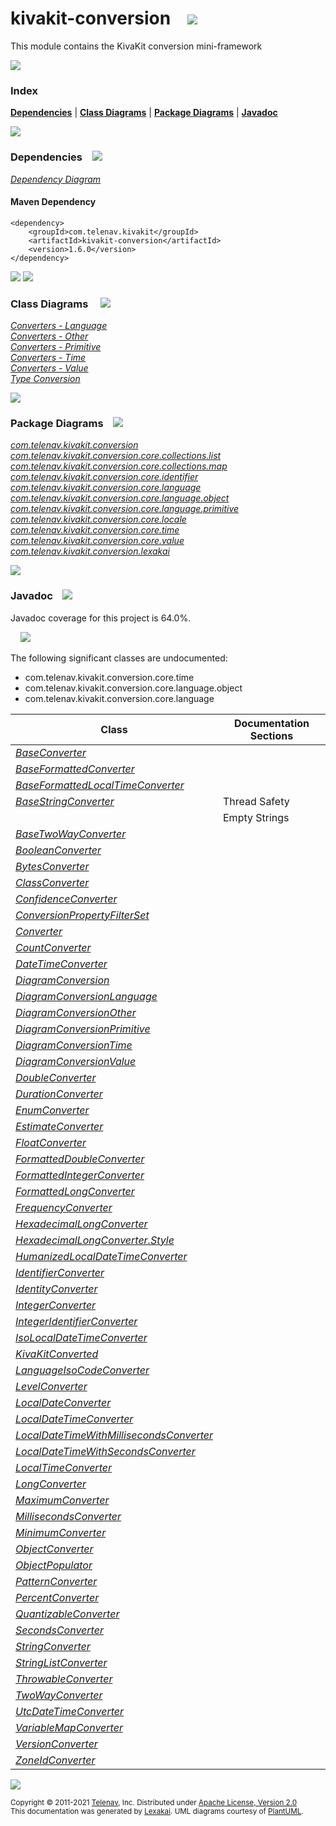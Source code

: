 [//]: # (start-user-text)



[//]: # (end-user-text)

# kivakit-conversion &nbsp;&nbsp; <img src="https://telenav.github.io/telenav-assets/images/icons/puzzle-32.png" srcset="https://telenav.github.io/telenav-assets/images/icons/puzzle-32-2x.png 2x"/>

This module contains the KivaKit conversion mini-framework

<img src="https://telenav.github.io/telenav-assets/images/separators/horizontal-line-512.png" srcset="https://telenav.github.io/telenav-assets/images/separators/horizontal-line-512-2x.png 2x"/>

### Index



[**Dependencies**](#dependencies) | [**Class Diagrams**](#class-diagrams) | [**Package Diagrams**](#package-diagrams) | [**Javadoc**](#javadoc)

<img src="https://telenav.github.io/telenav-assets/images/separators/horizontal-line-512.png" srcset="https://telenav.github.io/telenav-assets/images/separators/horizontal-line-512-2x.png 2x"/>

### Dependencies <a name="dependencies"></a> &nbsp;&nbsp; <img src="https://telenav.github.io/telenav-assets/images/icons/dependencies-32.png" srcset="https://telenav.github.io/telenav-assets/images/icons/dependencies-32-2x.png 2x"/>

[*Dependency Diagram*](https://www.kivakit.org/1.6.0/lexakai/kivakit/kivakit-conversion/documentation/diagrams/dependencies.svg)

#### Maven Dependency

    <dependency>
        <groupId>com.telenav.kivakit</groupId>
        <artifactId>kivakit-conversion</artifactId>
        <version>1.6.0</version>
    </dependency>

<img src="https://telenav.github.io/telenav-assets/images/separators/horizontal-line-128.png" srcset="https://telenav.github.io/telenav-assets/images/separators/horizontal-line-128-2x.png 2x"/>

[//]: # (start-user-text)



[//]: # (end-user-text)

<img src="https://telenav.github.io/telenav-assets/images/separators/horizontal-line-128.png" srcset="https://telenav.github.io/telenav-assets/images/separators/horizontal-line-128-2x.png 2x"/>

### Class Diagrams <a name="class-diagrams"></a> &nbsp; &nbsp; <img src="https://telenav.github.io/telenav-assets/images/icons/diagram-40.png" srcset="https://telenav.github.io/telenav-assets/images/icons/diagram-40-2x.png 2x"/>

[*Converters - Language*](https://www.kivakit.org/1.6.0/lexakai/kivakit/kivakit-conversion/documentation/diagrams/diagram-conversion-language.svg)  
[*Converters - Other*](https://www.kivakit.org/1.6.0/lexakai/kivakit/kivakit-conversion/documentation/diagrams/diagram-conversion-other.svg)  
[*Converters - Primitive*](https://www.kivakit.org/1.6.0/lexakai/kivakit/kivakit-conversion/documentation/diagrams/diagram-conversion-primitive.svg)  
[*Converters - Time*](https://www.kivakit.org/1.6.0/lexakai/kivakit/kivakit-conversion/documentation/diagrams/diagram-conversion-time.svg)  
[*Converters - Value*](https://www.kivakit.org/1.6.0/lexakai/kivakit/kivakit-conversion/documentation/diagrams/diagram-conversion-value.svg)  
[*Type Conversion*](https://www.kivakit.org/1.6.0/lexakai/kivakit/kivakit-conversion/documentation/diagrams/diagram-conversion.svg)

<img src="https://telenav.github.io/telenav-assets/images/separators/horizontal-line-128.png" srcset="https://telenav.github.io/telenav-assets/images/separators/horizontal-line-128-2x.png 2x"/>

### Package Diagrams <a name="package-diagrams"></a> &nbsp;&nbsp; <img src="https://telenav.github.io/telenav-assets/images/icons/box-24.png" srcset="https://telenav.github.io/telenav-assets/images/icons/box-24-2x.png 2x"/>

[*com.telenav.kivakit.conversion*](https://www.kivakit.org/1.6.0/lexakai/kivakit/kivakit-conversion/documentation/diagrams/com.telenav.kivakit.conversion.svg)  
[*com.telenav.kivakit.conversion.core.collections.list*](https://www.kivakit.org/1.6.0/lexakai/kivakit/kivakit-conversion/documentation/diagrams/com.telenav.kivakit.conversion.core.collections.list.svg)  
[*com.telenav.kivakit.conversion.core.collections.map*](https://www.kivakit.org/1.6.0/lexakai/kivakit/kivakit-conversion/documentation/diagrams/com.telenav.kivakit.conversion.core.collections.map.svg)  
[*com.telenav.kivakit.conversion.core.identifier*](https://www.kivakit.org/1.6.0/lexakai/kivakit/kivakit-conversion/documentation/diagrams/com.telenav.kivakit.conversion.core.identifier.svg)  
[*com.telenav.kivakit.conversion.core.language*](https://www.kivakit.org/1.6.0/lexakai/kivakit/kivakit-conversion/documentation/diagrams/com.telenav.kivakit.conversion.core.language.svg)  
[*com.telenav.kivakit.conversion.core.language.object*](https://www.kivakit.org/1.6.0/lexakai/kivakit/kivakit-conversion/documentation/diagrams/com.telenav.kivakit.conversion.core.language.object.svg)  
[*com.telenav.kivakit.conversion.core.language.primitive*](https://www.kivakit.org/1.6.0/lexakai/kivakit/kivakit-conversion/documentation/diagrams/com.telenav.kivakit.conversion.core.language.primitive.svg)  
[*com.telenav.kivakit.conversion.core.locale*](https://www.kivakit.org/1.6.0/lexakai/kivakit/kivakit-conversion/documentation/diagrams/com.telenav.kivakit.conversion.core.locale.svg)  
[*com.telenav.kivakit.conversion.core.time*](https://www.kivakit.org/1.6.0/lexakai/kivakit/kivakit-conversion/documentation/diagrams/com.telenav.kivakit.conversion.core.time.svg)  
[*com.telenav.kivakit.conversion.core.value*](https://www.kivakit.org/1.6.0/lexakai/kivakit/kivakit-conversion/documentation/diagrams/com.telenav.kivakit.conversion.core.value.svg)  
[*com.telenav.kivakit.conversion.lexakai*](https://www.kivakit.org/1.6.0/lexakai/kivakit/kivakit-conversion/documentation/diagrams/com.telenav.kivakit.conversion.lexakai.svg)

<img src="https://telenav.github.io/telenav-assets/images/separators/horizontal-line-128.png" srcset="https://telenav.github.io/telenav-assets/images/separators/horizontal-line-128-2x.png 2x"/>

### Javadoc <a name="javadoc"></a> &nbsp;&nbsp; <img src="https://telenav.github.io/telenav-assets/images/icons/books-24.png" srcset="https://telenav.github.io/telenav-assets/images/icons/books-24-2x.png 2x"/>

Javadoc coverage for this project is 64.0%.  
  
&nbsp; &nbsp; <img src="https://telenav.github.io/telenav-assets/images/meter/meter-60-96.png" srcset="https://telenav.github.io/telenav-assets/images/meter/meter-60-96-2x.png 2x"/>


The following significant classes are undocumented:  

- com.telenav.kivakit.conversion.core.time  
- com.telenav.kivakit.conversion.core.language.object  
- com.telenav.kivakit.conversion.core.language

| Class | Documentation Sections |
|---|---|
| [*BaseConverter*](https://www.kivakit.org/1.6.0/javadoc/kivakit/kivakit.conversion/////////////////////////////////////////////.html) |  |  
| [*BaseFormattedConverter*](https://www.kivakit.org/1.6.0/javadoc/kivakit/kivakit.conversion////////////////////////////////////////////////////////////////.html) |  |  
| [*BaseFormattedLocalTimeConverter*](https://www.kivakit.org/1.6.0/javadoc/kivakit/kivakit.conversion/////////////////////////////////////////////////////////////////////////.html) |  |  
| [*BaseStringConverter*](https://www.kivakit.org/1.6.0/javadoc/kivakit/kivakit.conversion///////////////////////////////////////////////////.html) | Thread Safety |  
| | Empty Strings |  
| [*BaseTwoWayConverter*](https://www.kivakit.org/1.6.0/javadoc/kivakit/kivakit.conversion///////////////////////////////////////////////////.html) |  |  
| [*BooleanConverter*](https://www.kivakit.org/1.6.0/javadoc/kivakit/kivakit.conversion////////////////////////////////////////////////////////////////////////.html) |  |  
| [*BytesConverter*](https://www.kivakit.org/1.6.0/javadoc/kivakit/kivakit.conversion/////////////////////////////////////////////////////////.html) |  |  
| [*ClassConverter*](https://www.kivakit.org/1.6.0/javadoc/kivakit/kivakit.conversion////////////////////////////////////////////////////////////.html) |  |  
| [*ConfidenceConverter*](https://www.kivakit.org/1.6.0/javadoc/kivakit/kivakit.conversion//////////////////////////////////////////////////////////////.html) |  |  
| [*ConversionPropertyFilterSet*](https://www.kivakit.org/1.6.0/javadoc/kivakit/kivakit.conversion////////////////////////////////////////////////////////////////////////////////.html) |  |  
| [*Converter*](https://www.kivakit.org/1.6.0/javadoc/kivakit/kivakit.conversion/////////////////////////////////////////.html) |  |  
| [*CountConverter*](https://www.kivakit.org/1.6.0/javadoc/kivakit/kivakit.conversion/////////////////////////////////////////////////////////.html) |  |  
| [*DateTimeConverter*](https://www.kivakit.org/1.6.0/javadoc/kivakit/kivakit.conversion///////////////////////////////////////////////////////////.html) |  |  
| [*DiagramConversion*](https://www.kivakit.org/1.6.0/javadoc/kivakit/kivakit.conversion/////////////////////////////////////////////////////////.html) |  |  
| [*DiagramConversionLanguage*](https://www.kivakit.org/1.6.0/javadoc/kivakit/kivakit.conversion/////////////////////////////////////////////////////////////////.html) |  |  
| [*DiagramConversionOther*](https://www.kivakit.org/1.6.0/javadoc/kivakit/kivakit.conversion//////////////////////////////////////////////////////////////.html) |  |  
| [*DiagramConversionPrimitive*](https://www.kivakit.org/1.6.0/javadoc/kivakit/kivakit.conversion//////////////////////////////////////////////////////////////////.html) |  |  
| [*DiagramConversionTime*](https://www.kivakit.org/1.6.0/javadoc/kivakit/kivakit.conversion/////////////////////////////////////////////////////////////.html) |  |  
| [*DiagramConversionValue*](https://www.kivakit.org/1.6.0/javadoc/kivakit/kivakit.conversion//////////////////////////////////////////////////////////////.html) |  |  
| [*DoubleConverter*](https://www.kivakit.org/1.6.0/javadoc/kivakit/kivakit.conversion///////////////////////////////////////////////////////////////////////.html) |  |  
| [*DurationConverter*](https://www.kivakit.org/1.6.0/javadoc/kivakit/kivakit.conversion///////////////////////////////////////////////////////////.html) |  |  
| [*EnumConverter*](https://www.kivakit.org/1.6.0/javadoc/kivakit/kivakit.conversion///////////////////////////////////////////////////////////.html) |  |  
| [*EstimateConverter*](https://www.kivakit.org/1.6.0/javadoc/kivakit/kivakit.conversion////////////////////////////////////////////////////////////.html) |  |  
| [*FloatConverter*](https://www.kivakit.org/1.6.0/javadoc/kivakit/kivakit.conversion//////////////////////////////////////////////////////////////////////.html) |  |  
| [*FormattedDoubleConverter*](https://www.kivakit.org/1.6.0/javadoc/kivakit/kivakit.conversion////////////////////////////////////////////////////////////////////////////////.html) |  |  
| [*FormattedIntegerConverter*](https://www.kivakit.org/1.6.0/javadoc/kivakit/kivakit.conversion/////////////////////////////////////////////////////////////////////////////////.html) |  |  
| [*FormattedLongConverter*](https://www.kivakit.org/1.6.0/javadoc/kivakit/kivakit.conversion//////////////////////////////////////////////////////////////////////////////.html) |  |  
| [*FrequencyConverter*](https://www.kivakit.org/1.6.0/javadoc/kivakit/kivakit.conversion////////////////////////////////////////////////////////////.html) |  |  
| [*HexadecimalLongConverter*](https://www.kivakit.org/1.6.0/javadoc/kivakit/kivakit.conversion////////////////////////////////////////////////////////////////////////////////.html) |  |  
| [*HexadecimalLongConverter.Style*](https://www.kivakit.org/1.6.0/javadoc/kivakit/kivakit.conversion//////////////////////////////////////////////////////////////////////////////////////.html) |  |  
| [*HumanizedLocalDateTimeConverter*](https://www.kivakit.org/1.6.0/javadoc/kivakit/kivakit.conversion/////////////////////////////////////////////////////////////////////////.html) |  |  
| [*IdentifierConverter*](https://www.kivakit.org/1.6.0/javadoc/kivakit/kivakit.conversion///////////////////////////////////////////////////////////////////.html) |  |  
| [*IdentityConverter*](https://www.kivakit.org/1.6.0/javadoc/kivakit/kivakit.conversion///////////////////////////////////////////////////////////////.html) |  |  
| [*IntegerConverter*](https://www.kivakit.org/1.6.0/javadoc/kivakit/kivakit.conversion////////////////////////////////////////////////////////////////////////.html) |  |  
| [*IntegerIdentifierConverter*](https://www.kivakit.org/1.6.0/javadoc/kivakit/kivakit.conversion//////////////////////////////////////////////////////////////////////////.html) |  |  
| [*IsoLocalDateTimeConverter*](https://www.kivakit.org/1.6.0/javadoc/kivakit/kivakit.conversion///////////////////////////////////////////////////////////////////.html) |  |  
| [*KivaKitConverted*](https://www.kivakit.org/1.6.0/javadoc/kivakit/kivakit.conversion/////////////////////////////////////////////////////////////////////.html) |  |  
| [*LanguageIsoCodeConverter*](https://www.kivakit.org/1.6.0/javadoc/kivakit/kivakit.conversion////////////////////////////////////////////////////////////////////.html) |  |  
| [*LevelConverter*](https://www.kivakit.org/1.6.0/javadoc/kivakit/kivakit.conversion/////////////////////////////////////////////////////////.html) |  |  
| [*LocalDateConverter*](https://www.kivakit.org/1.6.0/javadoc/kivakit/kivakit.conversion////////////////////////////////////////////////////////////.html) |  |  
| [*LocalDateTimeConverter*](https://www.kivakit.org/1.6.0/javadoc/kivakit/kivakit.conversion////////////////////////////////////////////////////////////////.html) |  |  
| [*LocalDateTimeWithMillisecondsConverter*](https://www.kivakit.org/1.6.0/javadoc/kivakit/kivakit.conversion////////////////////////////////////////////////////////////////////////////////.html) |  |  
| [*LocalDateTimeWithSecondsConverter*](https://www.kivakit.org/1.6.0/javadoc/kivakit/kivakit.conversion///////////////////////////////////////////////////////////////////////////.html) |  |  
| [*LocalTimeConverter*](https://www.kivakit.org/1.6.0/javadoc/kivakit/kivakit.conversion////////////////////////////////////////////////////////////.html) |  |  
| [*LongConverter*](https://www.kivakit.org/1.6.0/javadoc/kivakit/kivakit.conversion/////////////////////////////////////////////////////////////////////.html) |  |  
| [*MaximumConverter*](https://www.kivakit.org/1.6.0/javadoc/kivakit/kivakit.conversion///////////////////////////////////////////////////////////.html) |  |  
| [*MillisecondsConverter*](https://www.kivakit.org/1.6.0/javadoc/kivakit/kivakit.conversion///////////////////////////////////////////////////////////////.html) |  |  
| [*MinimumConverter*](https://www.kivakit.org/1.6.0/javadoc/kivakit/kivakit.conversion///////////////////////////////////////////////////////////.html) |  |  
| [*ObjectConverter*](https://www.kivakit.org/1.6.0/javadoc/kivakit/kivakit.conversion////////////////////////////////////////////////////////////////////.html) |  |  
| [*ObjectPopulator*](https://www.kivakit.org/1.6.0/javadoc/kivakit/kivakit.conversion////////////////////////////////////////////////////////////////////.html) |  |  
| [*PatternConverter*](https://www.kivakit.org/1.6.0/javadoc/kivakit/kivakit.conversion//////////////////////////////////////////////////////////////.html) |  |  
| [*PercentConverter*](https://www.kivakit.org/1.6.0/javadoc/kivakit/kivakit.conversion///////////////////////////////////////////////////////////.html) |  |  
| [*QuantizableConverter*](https://www.kivakit.org/1.6.0/javadoc/kivakit/kivakit.conversion///////////////////////////////////////////////////////////////.html) |  |  
| [*SecondsConverter*](https://www.kivakit.org/1.6.0/javadoc/kivakit/kivakit.conversion//////////////////////////////////////////////////////////.html) |  |  
| [*StringConverter*](https://www.kivakit.org/1.6.0/javadoc/kivakit/kivakit.conversion///////////////////////////////////////////////.html) |  |  
| [*StringListConverter*](https://www.kivakit.org/1.6.0/javadoc/kivakit/kivakit.conversion/////////////////////////////////////////////////////////////////////////.html) |  |  
| [*ThrowableConverter*](https://www.kivakit.org/1.6.0/javadoc/kivakit/kivakit.conversion////////////////////////////////////////////////////////////////.html) |  |  
| [*TwoWayConverter*](https://www.kivakit.org/1.6.0/javadoc/kivakit/kivakit.conversion///////////////////////////////////////////////.html) |  |  
| [*UtcDateTimeConverter*](https://www.kivakit.org/1.6.0/javadoc/kivakit/kivakit.conversion//////////////////////////////////////////////////////////////.html) |  |  
| [*VariableMapConverter*](https://www.kivakit.org/1.6.0/javadoc/kivakit/kivakit.conversion/////////////////////////////////////////////////////////////////////////.html) |  |  
| [*VersionConverter*](https://www.kivakit.org/1.6.0/javadoc/kivakit/kivakit.conversion///////////////////////////////////////////////////////////.html) |  |  
| [*ZoneIdConverter*](https://www.kivakit.org/1.6.0/javadoc/kivakit/kivakit.conversion/////////////////////////////////////////////////////////.html) |  |  

[//]: # (start-user-text)



[//]: # (end-user-text)

<img src="https://telenav.github.io/telenav-assets/images/separators/horizontal-line-512.png" srcset="https://telenav.github.io/telenav-assets/images/separators/horizontal-line-512-2x.png 2x"/>

<sub>Copyright &#169; 2011-2021 [Telenav](https://telenav.com), Inc. Distributed under [Apache License, Version 2.0](LICENSE)</sub>  
<sub>This documentation was generated by [Lexakai](https://lexakai.org). UML diagrams courtesy of [PlantUML](https://plantuml.com).</sub>

